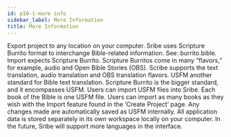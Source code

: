 ```yaml
---
id: p10-1-more info
sidebar_label: More Information
title: More Information
---
```


Export project to any location on your computer. Sribe uses Scripture Burrito format to interchange Bible-related information. See: burrito.bible. Import expects Scripture Burrito. Scripture Burritos come in many “flavors,” for example, audio and Open Bible Stories (OBS). Scribe supports the text translation, audio translation and OBS translation flavors. USFM another standard for Bible text translation. Scripture Burrito is the bigger standard, and it encompasses USFM. Users can import USFM files into Sribe. Each book of the Bible is one USFM file. Users can import as many books as they wish with the Import feature found in the ‘Create Project’ page. Any changes made are automatically saved as USFM internally. All application data is stored separately in its own workspace locally on your computer. In the future, Sribe will support more languages in the interface.